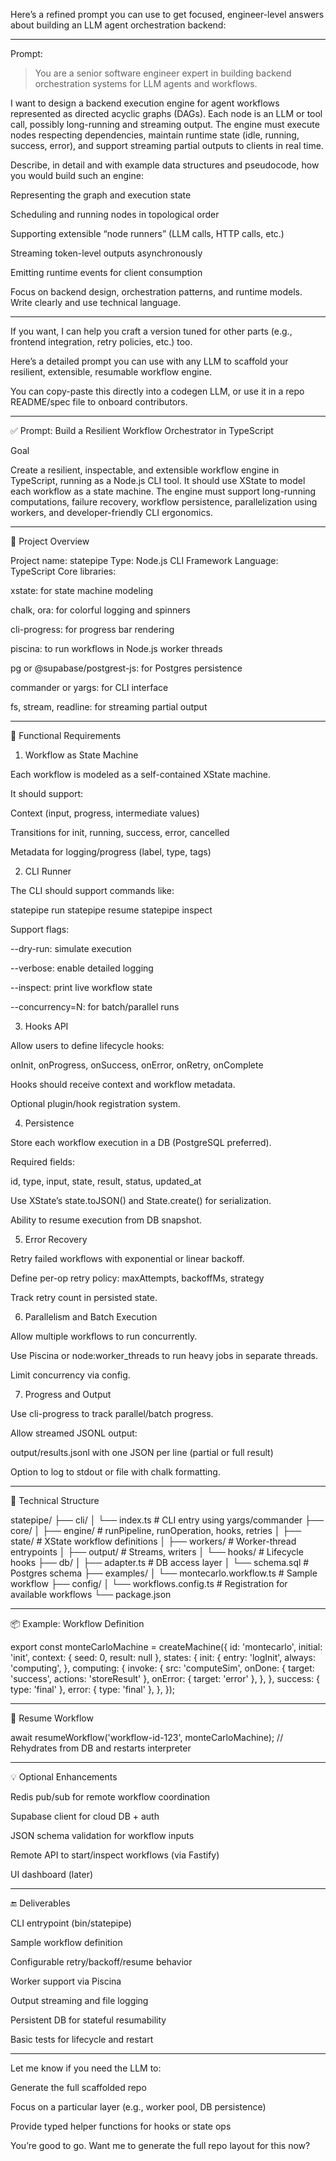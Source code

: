 Here’s a refined prompt you can use to get focused, engineer-level answers about building an LLM agent orchestration backend:


---

Prompt:

> You are a senior software engineer expert in building backend orchestration systems for LLM agents and workflows.

I want to design a backend execution engine for agent workflows represented as directed acyclic graphs (DAGs). Each node is an LLM or tool call, possibly long-running and streaming output. The engine must execute nodes respecting dependencies, maintain runtime state (idle, running, success, error), and support streaming partial outputs to clients in real time.

Describe, in detail and with example data structures and pseudocode, how you would build such an engine:

Representing the graph and execution state

Scheduling and running nodes in topological order

Supporting extensible “node runners” (LLM calls, HTTP calls, etc.)

Streaming token-level outputs asynchronously

Emitting runtime events for client consumption


Focus on backend design, orchestration patterns, and runtime models.
Write clearly and use technical language.




---

If you want, I can help you craft a version tuned for other parts (e.g., frontend integration, retry policies, etc.) too.



Here’s a detailed prompt you can use with any LLM to scaffold your resilient, extensible, resumable workflow engine.

You can copy-paste this directly into a codegen LLM, or use it in a repo README/spec file to onboard contributors.


---

✅ Prompt: Build a Resilient Workflow Orchestrator in TypeScript

Goal

Create a resilient, inspectable, and extensible workflow engine in TypeScript, running as a Node.js CLI tool. It should use XState to model each workflow as a state machine. The engine must support long-running computations, failure recovery, workflow persistence, parallelization using workers, and developer-friendly CLI ergonomics.


---

🧱 Project Overview

Project name: statepipe
Type: Node.js CLI Framework
Language: TypeScript
Core libraries:

xstate: for state machine modeling

chalk, ora: for colorful logging and spinners

cli-progress: for progress bar rendering

piscina: to run workflows in Node.js worker threads

pg or @supabase/postgrest-js: for Postgres persistence

commander or yargs: for CLI interface

fs, stream, readline: for streaming partial output



---

🎯 Functional Requirements

1. Workflow as State Machine

Each workflow is modeled as a self-contained XState machine.

It should support:

Context (input, progress, intermediate values)

Transitions for init, running, success, error, cancelled

Metadata for logging/progress (label, type, tags)



2. CLI Runner

The CLI should support commands like:

statepipe run <workflow>
statepipe resume <workflow-id>
statepipe inspect <workflow-id>

Support flags:

--dry-run: simulate execution

--verbose: enable detailed logging

--inspect: print live workflow state

--concurrency=N: for batch/parallel runs



3. Hooks API

Allow users to define lifecycle hooks:

onInit, onProgress, onSuccess, onError, onRetry, onComplete


Hooks should receive context and workflow metadata.

Optional plugin/hook registration system.


4. Persistence

Store each workflow execution in a DB (PostgreSQL preferred).

Required fields:

id, type, input, state, result, status, updated_at


Use XState’s state.toJSON() and State.create() for serialization.

Ability to resume execution from DB snapshot.


5. Error Recovery

Retry failed workflows with exponential or linear backoff.

Define per-op retry policy: maxAttempts, backoffMs, strategy

Track retry count in persisted state.


6. Parallelism and Batch Execution

Allow multiple workflows to run concurrently.

Use Piscina or node:worker_threads to run heavy jobs in separate threads.

Limit concurrency via config.


7. Progress and Output

Use cli-progress to track parallel/batch progress.

Allow streamed JSONL output:

output/results.jsonl with one JSON per line (partial or full result)


Option to log to stdout or file with chalk formatting.



---

🧵 Technical Structure

statepipe/
├── cli/
│   └── index.ts                  # CLI entry using yargs/commander
├── core/
│   ├── engine/                   # runPipeline, runOperation, hooks, retries
│   ├── state/                    # XState workflow definitions
│   ├── workers/                  # Worker-thread entrypoints
│   ├── output/                   # Streams, writers
│   └── hooks/                    # Lifecycle hooks
├── db/
│   ├── adapter.ts                # DB access layer
│   └── schema.sql                # Postgres schema
├── examples/
│   └── montecarlo.workflow.ts   # Sample workflow
├── config/
│   └── workflows.config.ts       # Registration for available workflows
└── package.json


---

📦 Example: Workflow Definition

export const monteCarloMachine = createMachine({
  id: 'montecarlo',
  initial: 'init',
  context: { seed: 0, result: null },
  states: {
    init: {
      entry: 'logInit',
      always: 'computing',
    },
    computing: {
      invoke: {
        src: 'computeSim',
        onDone: { target: 'success', actions: 'storeResult' },
        onError: { target: 'error' },
      },
    },
    success: { type: 'final' },
    error: { type: 'final' },
  },
});


---

🔄 Resume Workflow

await resumeWorkflow('workflow-id-123', monteCarloMachine);
// Rehydrates from DB and restarts interpreter


---

💡 Optional Enhancements

Redis pub/sub for remote workflow coordination

Supabase client for cloud DB + auth

JSON schema validation for workflow inputs

Remote API to start/inspect workflows (via Fastify)

UI dashboard (later)



---

🔚 Deliverables

CLI entrypoint (bin/statepipe)

Sample workflow definition

Configurable retry/backoff/resume behavior

Worker support via Piscina

Output streaming and file logging

Persistent DB for stateful resumability

Basic tests for lifecycle and restart



---

Let me know if you need the LLM to:

Generate the full scaffolded repo

Focus on a particular layer (e.g., worker pool, DB persistence)

Provide typed helper functions for hooks or state ops


You’re good to go. Want me to generate the full repo layout for this now?

